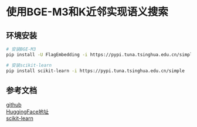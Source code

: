 # 使用BGE-M3和K近邻实现语义搜索

## 环境安装

```sh
# 安装BGE-M3
pip install -U FlagEmbedding -i https://pypi.tuna.tsinghua.edu.cn/simple

# 安装scikit-learn
pip install scikit-learn -i https://pypi.tuna.tsinghua.edu.cn/simple
```

## 参考文档

[github](https://github.com/FlagOpen/FlagEmbedding)  
[HuggingFace地址](https://hf-mirror.com/BAAI/bge-m3)  
[scikit-learn](https://scikit-learn.org/stable/getting_started.html)
